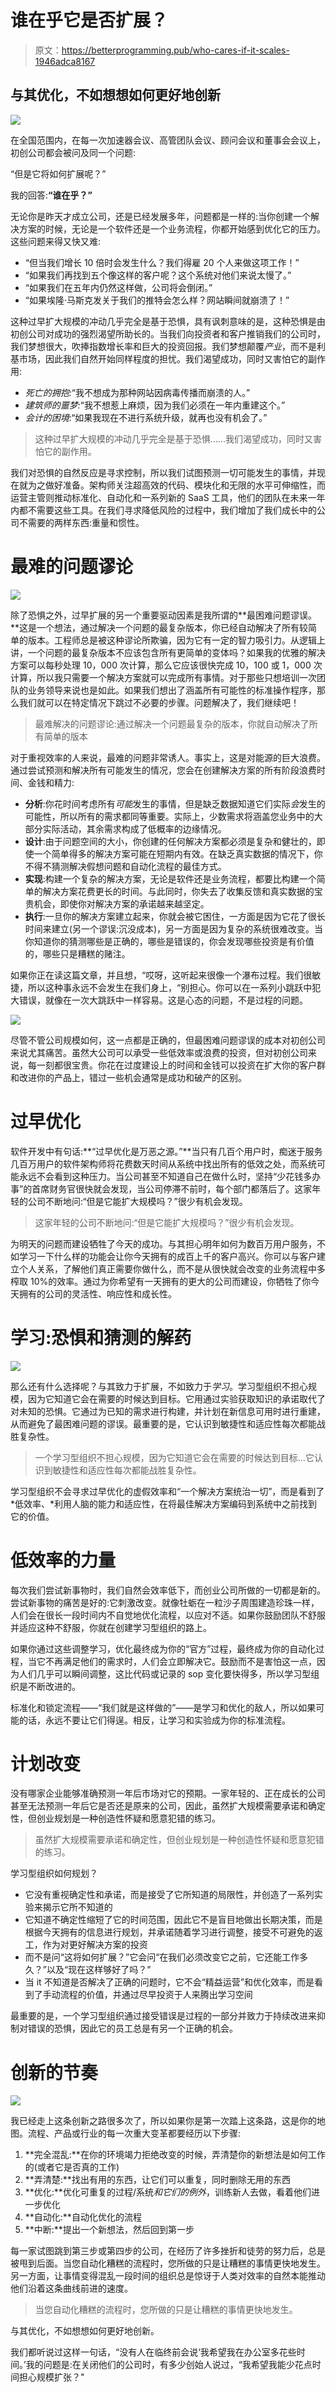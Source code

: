 # 谁在乎它是否扩展？

> 原文：<https://betterprogramming.pub/who-cares-if-it-scales-1946adca8167>

## 与其优化，不如想想如何更好地创新

![](img/7d714a7b3dbd13c6c71468b3484d74be.png)

在全国范围内，在每一次加速器会议、高管团队会议、顾问会议和董事会会议上，初创公司都会被问及同一个问题:

“但是它将如何扩展呢？”

我的回答:**“谁在乎？”**

无论你是昨天才成立公司，还是已经发展多年，问题都是一样的:当你创建一个解决方案的时候，无论是一个软件还是一个业务流程，你都开始感到优化它的压力。这些问题来得又快又难:

*   “但当我们增长 10 倍时会发生什么？我们得雇 20 个人来做这项工作！”
*   “如果我们再找到五个像这样的客户呢？这个系统对他们来说太慢了。”
*   “如果我们在五年内仍然这样做，公司将会倒闭。”
*   “如果埃隆·马斯克发关于我们的推特会怎么样？网站瞬间就崩溃了！”

这种过早扩大规模的冲动几乎完全是基于恐惧，具有讽刺意味的是，这种恐惧是由初创公司对成功的强烈渴望所助长的。当我们向投资者和客户推销我们的公司时，我们梦想很大，吹捧指数增长率和巨大的投资回报。我们梦想颠覆*产业*，而不是利基市场，因此我们自然开始同样程度的担忧。我们渴望成功，同时又害怕它的副作用:

*   *死亡的拥抱:*“我不想成为那种网站因病毒传播而崩溃的人。”
*   *建筑师的噩梦:*“我不想惹上麻烦，因为我们必须在一年内重建这个。”
*   *会计的困境*:“如果我现在不进行系统升级，就再也没有机会了。”

> 这种过早扩大规模的冲动几乎完全是基于恐惧……我们渴望成功，同时又害怕它的副作用。

我们对恐惧的自然反应是寻求控制，所以我们试图预测一切可能发生的事情，并现在就为之做好准备。架构师关注超高效的代码、模块化和无限的水平可伸缩性，而运营主管则推动标准化、自动化和一系列新的 SaaS 工具，他们的团队在未来一年内都不需要这些工具。在我们寻求降低风险的过程中，我们增加了我们成长中的公司不需要的两样东西:重量和惯性。

# 最难的问题谬论

![](img/511faf859c0776b6fcaa4d6dc7fac28c.png)

除了恐惧之外，过早扩展的另一个重要驱动因素是我所谓的**最困难问题谬误。**这是一个想法，通过解决一个问题的最复杂版本，你已经自动解决了所有较简单的版本。工程师总是被这种谬论所欺骗，因为它有一定的智力吸引力。从逻辑上讲，一个问题的最复杂版本不应该包含所有更简单的变体吗？如果我的优雅的解决方案可以每秒处理 10，000 次计算，那么它应该很快完成 10，100 或 1，000 次计算，所以我只需要一个解决方案就可以完成所有事情。对于那些只想培训一次团队的业务领导来说也是如此。如果我们想出了涵盖所有可能性的标准操作程序，那么我们就可以在特定情况下跳过不必要的步骤。问题解决了，我们继续吧！

> 最难解决的问题谬论:通过解决一个问题最复杂的版本，你就自动解决了所有简单的版本

对于重视效率的人来说，最难的问题非常诱人。事实上，这是对能源的巨大浪费。通过尝试预测和解决所有可能发生的情况，您会在创建解决方案的所有阶段浪费时间、金钱和精力:

*   **分析**:你花时间考虑所有*可能*发生的事情，但是缺乏数据知道它们实际*会*发生的可能性，所以所有的需求都同等重要。实际上，少数需求将涵盖您业务中的大部分实际活动，其余需求构成了低概率的边缘情况。
*   **设计**:由于问题空间的大小，你创建的任何解决方案都必须是复杂和健壮的，即使一个简单得多的解决方案可能在短期内有效。在缺乏真实数据的情况下，你不得不猜测解决假想问题和自动化流程的最佳方式。
*   **实现**:构建一个复杂的解决方案，无论是软件还是业务流程，都要比构建一个简单的解决方案花费更长的时间。与此同时，你失去了收集反馈和真实数据的宝贵机会，即使你对解决方案的承诺越来越坚定。
*   **执行**:一旦你的解决方案建立起来，你就会被它困住，一方面是因为它花了很长时间来建立(另一个谬误:沉没成本)，另一方面是因为复杂的系统很难改变。当你知道你的猜测哪些是正确的，哪些是错误的，你会发现哪些投资是有价值的，哪些只是糟糕的赌注。

如果你正在读这篇文章，并且想，“哎呀，这听起来很像一个瀑布过程。我们很敏捷，所以这种事永远不会发生在我们身上，“别担心。你可以在一系列小跳跃中犯大错误，就像在一次大跳跃中一样容易。这是心态的问题，不是过程的问题。

![](img/4751e745538844d1206d15bc2b5fba7d.png)

尽管不管公司规模如何，这一点都是正确的，但最困难问题谬误的成本对初创公司来说尤其痛苦。虽然大公司可以承受一些低效率或浪费的投资，但对初创公司来说，每一刻都很宝贵。你花在过度建设上的时间和金钱可以投资在扩大你的客户群和改进你的产品上，错过一些机会通常是成功和破产的区别。

# 过早优化

软件开发中有句话:**“过早优化是万恶之源。”**当只有几百个用户时，痴迷于服务几百万用户的软件架构师将花费数天时间从系统中找出所有的低效之处，而系统可能永远不会看到这种压力。当公司甚至不知道自己在做什么时，坚持“少花钱多办事”的首席财务官很快就会发现，当公司停滞不前时，每个部门都落后了。这家年轻的公司不断地问:“但是它能扩大规模吗？”很少有机会发现。

> 这家年轻的公司不断地问:“但是它能扩大规模吗？”很少有机会发现。

为明天的问题而建设牺牲了今天的成功。与其担心明年如何为数百万用户服务，不如学习一下什么样的功能会让你今天拥有的成百上千的客户高兴。你可以与客户建立个人关系，了解他们真正需要你做什么，而不是从很快就会改变的业务流程中多榨取 10%的效率。通过为你希望有一天拥有的更大的公司而建设，你牺牲了你今天拥有的公司的灵活性、响应性和成长性。

# 学习:恐惧和猜测的解药

![](img/28f2b7bc05b3154331bf64e62545fdad.png)

那么还有什么选择呢？与其致力于扩展，不如致力于*学习*。学习型组织不担心规模，因为它知道它会在需要的时候达到目标。它用通过实验获取知识的承诺取代了对未知的恐惧。它通过为已知的需求进行构建，并计划在新信息可用时进行重建，从而避免了最困难问题的谬误。最重要的是，它认识到敏捷性和适应性每次都能战胜复杂性。

> 一个学习型组织不担心规模，因为它知道它会在需要的时候达到目标…它认识到敏捷性和适应性每次都能战胜复杂性。

学习型组织不会寻求过早优化的虚假效率和“一个解决方案统治一切”，而是看到了*低效率、*利用人脑的能力和适应性，在将最佳解决方案编码到系统中之前找到它的价值。

# 低效率的力量

每次我们尝试新事物时，我们自然会效率低下，而创业公司所做的一切都是新的。尝试新事物的痛苦是好的:它刺激改变。就像牡蛎在一粒沙子周围建造珍珠一样，人们会在很长一段时间内不自觉地优化流程，以应对不适。如果你鼓励团队不舒服并适应这种不舒服，你就在创建学习型组织的路上。

如果你通过这些调整学习，优化最终成为你的“官方”过程，最终成为你的自动化过程，当它不再满足他们的需求时，人们会立即解决它。鼓励而不是害怕这一点，因为人们几乎可以瞬间调整，这比代码或记录的 sop 变化要快得多，所以学习型组织是不断改进的。

标准化和锁定流程——“我们就是这样做的”——是学习和优化的敌人，所以如果可能的话，永远不要让它们得逞。相反，让学习和实验成为你的标准流程。

# 计划改变

没有哪家企业能够准确预测一年后市场对它的预期。一家年轻的、正在成长的公司甚至无法预测一年后它是否还是原来的公司，因此，虽然扩大规模需要承诺和确定性，但创业规划是一种创造性怀疑和愿意犯错的练习。

> 虽然扩大规模需要承诺和确定性，但创业规划是一种创造性怀疑和愿意犯错的练习。

学习型组织如何规划？

*   它没有重视确定性和承诺，而是接受了它所知道的局限性，并创造了一系列实验来揭示它所不知道的
*   它知道不确定性缩短了它的时间范围，因此它不是盲目地做出长期决策，而是根据今天拥有的信息进行规划，并承诺随着学习进行调整，接受不可避免的返工，作为对更好解决方案的投资
*   而不是问“这将如何扩展？”它会问“在我们必须改变它之前，它还能工作多久？”以及“现在这样够好了吗？”
*   当 it 不知道是否解决了正确的问题时，它不会“精益运营”和优化效率，而是看到了手动流程的价值，并通过尽早投资于人来腾出学习空间

最重要的是，一个学习型组织通过接受错误是过程的一部分并致力于持续改进来抑制对错误的恐惧，因此它的员工总是有另一个正确的机会。

# 创新的节奏

![](img/208385720fa09a52dcad43045d9e613c.png)

我已经走上这条创新之路很多次了，所以如果你是第一次踏上这条路，这是你的地图。流程、产品或行业的每一次重大变革都要经历以下步骤:

1.  **完全混乱:**在你的环境竭力拒绝改变的时候，弄清楚你的新想法是如何工作的(或者它是否真的工作)
2.  **弄清楚:**找出有用的东西，让它们可以重复，同时删除无用的东西
3.  **优化:**优化可重复的过程/系统*和它们的例外*，训练新人去做，看着他们进一步优化
4.  **自动化:**自动化优化的流程
5.  **中断:**提出一个新想法，然后回到第一步

每一家试图跳到第三步或第四步的公司，在经历了许多挫折和徒劳的努力后，总是被甩到后面。当您自动化糟糕的流程时，您所做的只是让糟糕的事情更快地发生。另一方面，让事情变得混乱一段时间的组织总是惊讶于人类对效率的自然本能推动他们沿着这条曲线前进的速度。

> 当您自动化糟糕的流程时，您所做的只是让糟糕的事情更快地发生。

与其优化，不如想想如何更好地创新。

我们都听说过这样一句话，“没有人在临终前会说‘我希望我在办公室多花些时间。’我的问题是:在关闭他们的公司时，有多少创始人说过，“我希望我能少花点时间担心规模扩张？"